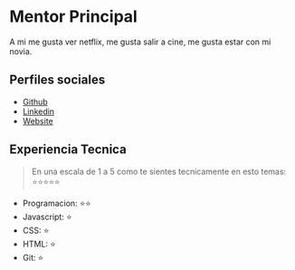 # Mentor Principal

A mi me gusta ver netflix, me gusta salir a cine, me gusta estar con mi novia.

## Perfiles sociales

- [Github](https://github.com/SergioJaramilloL)
- [Linkedin](https://www.linkedin.com/company/make-it-real-camp/)
- [Website](https://gogole.com/)

## Experiencia Tecnica

> En una escala de 1 a 5 como te sientes tecnicamente en esto temas: ⭐️⭐️⭐️⭐️⭐️

- Programacion: ⭐️⭐️
- Javascript: ⭐️
- CSS: ⭐️
- HTML: ⭐️
- Git: ⭐️
